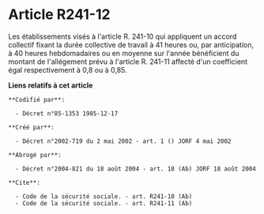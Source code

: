 # Article R241-12

Les établissements visés à l'article R. 241-10 qui appliquent un accord collectif fixant la durée collective de travail à 41
heures ou, par anticipation, à 40 heures hebdomadaires ou en moyenne sur l'année bénéficient du montant de l'allégement prévu
à l'article R. 241-11 affecté d'un coefficient égal respectivement à 0,8 ou à 0,85.

**Liens relatifs à cet article**

	**Codifié par**:

	  - Décret n°85-1353 1985-12-17

	**Créé par**:

	  - Décret n°2002-719 du 2 mai 2002 - art. 1 () JORF 4 mai 2002

	**Abrogé par**:

	  - Décret n°2004-821 du 18 août 2004 - art. 18 (Ab) JORF 18 août 2004

	**Cite**:

	  - Code de la sécurité sociale. - art. R241-10 (Ab)
	  - Code de la sécurité sociale. - art. R241-11 (Ab)
